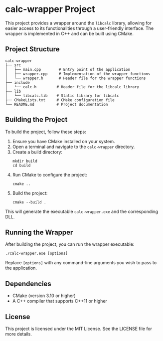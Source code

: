 # calc-wrapper Project

This project provides a wrapper around the `libcalc` library, allowing for easier access to its functionalities through a user-friendly interface. The wrapper is implemented in C++ and can be built using CMake.

## Project Structure

```
calc-wrapper
├── src
│   ├── main.cpp        # Entry point of the application
│   ├── wrapper.cpp     # Implementation of the wrapper functions
│   └── wrapper.h       # Header file for the wrapper functions
├── include
│   └── calc.h         # Header file for the libcalc library
├── lib
│   └── libcalc.lib    # Static library for libcalc
├── CMakeLists.txt     # CMake configuration file
└── README.md          # Project documentation
```

## Building the Project

To build the project, follow these steps:

1. Ensure you have CMake installed on your system.
2. Open a terminal and navigate to the `calc-wrapper` directory.
3. Create a build directory:
   ```
   mkdir build
   cd build
   ```
4. Run CMake to configure the project:
   ```
   cmake ..
   ```
5. Build the project:
   ```
   cmake --build .
   ```

This will generate the executable `calc-wrapper.exe` and the corresponding DLL.

## Running the Wrapper

After building the project, you can run the wrapper executable:

```
./calc-wrapper.exe [options]
```

Replace `[options]` with any command-line arguments you wish to pass to the application.

## Dependencies

- CMake (version 3.10 or higher)
- A C++ compiler that supports C++11 or higher

## License

This project is licensed under the MIT License. See the LICENSE file for more details.